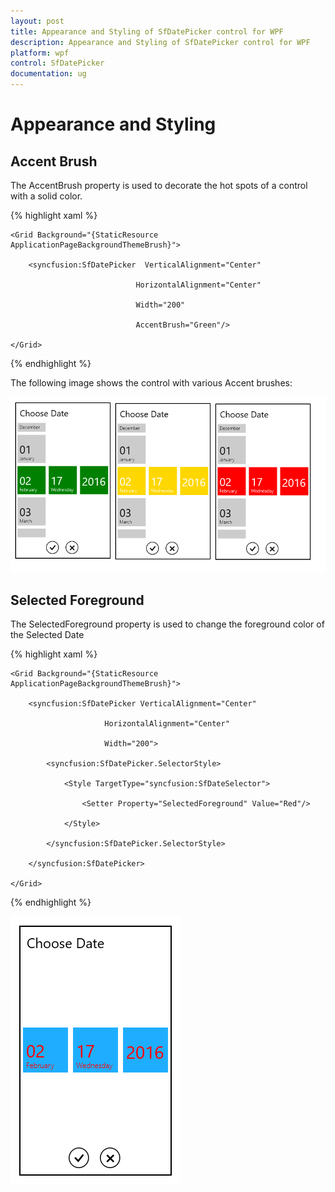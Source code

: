 ```yaml
---
layout: post
title: Appearance and Styling of SfDatePicker control for WPF
description: Appearance and Styling of SfDatePicker control for WPF
platform: wpf
control: SfDatePicker
documentation: ug
---
```


# Appearance and Styling

## Accent Brush	

The AccentBrush property is used to decorate the hot spots of a control with a solid color.

{% highlight xaml %}


	<Grid Background="{StaticResource ApplicationPageBackgroundThemeBrush}">

        <syncfusion:SfDatePicker  VerticalAlignment="Center"

                                HorizontalAlignment="Center"

                                Width="200"

                                AccentBrush="Green"/>

	</Grid>

{% endhighlight  %}

The following image shows the control with various Accent brushes:

![](Appearance-and-Styling_images/Appearance-and-Styling_img1.png)


## Selected Foreground

The SelectedForeground property is used to change the foreground color of  the Selected Date

{% highlight xaml %}

	<Grid Background="{StaticResource ApplicationPageBackgroundThemeBrush}">

        <syncfusion:SfDatePicker VerticalAlignment="Center"

                         HorizontalAlignment="Center"

                         Width="200">

            <syncfusion:SfDatePicker.SelectorStyle>

                <Style TargetType="syncfusion:SfDateSelector">
                 
                    <Setter Property="SelectedForeground" Value="Red"/>
                    
                </Style>

            </syncfusion:SfDatePicker.SelectorStyle>

        </syncfusion:SfDatePicker>

	</Grid>

{% endhighlight  %}


![](Appearance-and-Styling_images/Appearance-and-Styling_img2.png)